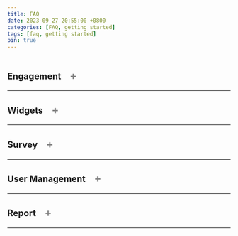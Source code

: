 ```yaml
---
title: FAQ
date: 2023-09-27 20:55:00 +0800
categories: [FAQ, getting started]
tags: [faq, getting started]
pin: true
---
```


<!--  This is a tab component -->

<details class="faq" onclick="toggleSymbol(this)">
<summary>
    <h3>Engagement 
        <span class="symbol">+</span>
    </h3>
</summary>


<details onclick="toggleSymbol(this)">
<summary>How do I create an engagement?<span class="symbol">+</span></summary>

You must be an Administrator to create an engagement.
To create an engagement, go to the Engagement Listing page and click the "Create an Engagement" button. This will take you to the Engagement creation page.
View all the steps on the <a href="https://bcgov.github.io/met-guide/posts/create-engagement/">Create Engagement</a> page. 

</details>

<details onclick="toggleSymbol(this)">
<summary>How do I edit an engagement?<span class="symbol">+</span></summary>

As an Administrator, you can edit an engagement at any time. As a Team Member, you can only edit an engagement you are assigned to before it is scheduled/published.
To edit an engagement, go to the Engagement Listing page and select "Edit Engagement" from the Action drop-down. This will take you to the Engagement Details page where you can edit your engagement. Alternatively, you can edit your engagement from the Preview Engagement page by clicking the "Edit Engagement" button.
View all the steps on the <a href="https://bcgov.github.io/met-guide/posts/edit-an-engagement/">Edit Engagement</a> page. 

</details>

<details onclick="toggleSymbol(this)">
<summary>How do I assign a Team Member/Reviewer to an Engagement?<span class="symbol">+</span></summary>

As an Administrator, you can assign any Team Member or Reviewer to any engagement. As a Team Member, you can assign any Team Member/Reviewer to an engagement that you are already assigned to.
To assign a user, go to the User Management page and select "Assign to an Engagement" from the Action drop-down. You can also assign a user to an engagement from the User's Detail page by clicking the "+ Add to an Engagement" button or, for Team Members only, you can go to the Engagement User Management page and click the "+ Add Team Member" button. 
View all the steps on the <a href="https://bcgov.github.io/met-guide/posts/add-team-member-or-reviewer-to-engagement/">Assign a Team Member/Reviewer to an Engagement</a> page. 

</details>

<details onclick="toggleSymbol(this)">
<summary>Where do I find the public URL to an Engagement?<span class="symbol">+</span></summary>

To access the public URL to an engagement, go to the Engagement Listing page and click on the desired engagement. Click on "Edit Engagement" and then go to the URL (links) tab. The top link will be for the Public Engagement Page. The URL is auto-generated based on the engagement name but is editable before the engagement is published.
Alternatively, if the engagement is not yet scheduled/published, you can select "Edit Engagement" from the Action drop-down on the Engagement Listing page. Please note that team Members will only be able to access the URL (links) tab on the Engagement Details page before the engagement is scheduled/published.

</details>

<details onclick="toggleSymbol(this)">
<summary>How do I edit the dates the survey opens and closes?<span class="symbol">+</span></summary>

Administrators can edit the survey dates if the engagement is in draft, published/scheduled, or open. Team Members can only edit the survey dates if the engagement is a draft. You cannot edit the dates of closed or unpublished engagements. 
To edit the opening and closing dates of a survey, click on your desired engagement and edit the dates from the Engagement Details tab, then click the "Save" button at the bottom of the page. For more information on Engagement Details, visit the <a href="https://bcgov.github.io/met-guide/posts/engagement-details/">Engagement Details</a> page.

</details>

<details onclick="toggleSymbol(this)">
<summary>How do I change the date an Engagement is scheduled to go live?<span class="symbol">+</span></summary>

As an Administrator, you can change the date and time an engagement is scheduled to go live as long as you do it before the original scheduled time. To change the engagement go-live date and time, go to the Engagement Listing page and click on the desired engagement. You will see a link to reschedule your engagement in the yellow banner, just below the date/time your engagement is scheduled to go live. 

</details>

<details onclick="toggleSymbol(this)">
<summary>Can I edit an engagement that is published?<span class="symbol">+</span></summary>

Yes. Administrators can edit engagements that have been published. However, once an engagement is published, you cannot change the "Set-up as Internal Engagement" and Send Report toggles, or the URL to the Public Engagement Page. 

</details>

</details>

<!--  This is the end of a tab component -->




<details class="faq" onclick="toggleSymbol(this)">
<summary>
    <h3>Widgets
        <span class="symbol">+</span>
    </h3>
</summary>


<details onclick="toggleSymbol(this)">
<summary>What are the widgets?<span class="symbol">+</span></summary>

Widgets are customizable modals that display different types of information about the engagement. To learn more and view all the widgets, visit the <a href="https://bcgov.github.io/met-guide/posts/widgets/">Widgets</a> page. 

</details>

<details onclick="toggleSymbol(this)">
<summary>How do I add a widget to an engagement?<span class="symbol">+</span></summary>

Administrators and Team Members can add widgets to display on the engagement page. Upon the creation of an engagement, a user will see the Widgets section on the right side of the screen. Click "Add Widget" and you will see all of the available widgets. To learn more and view all the widgets, visit the <a href="https://bcgov.github.io/met-guide/posts/widgets/">Widgets</a> page.

</details>

<details onclick="toggleSymbol(this)">
<summary>Do I need to add every widget to my engagement?<span class="symbol">+</span></summary>

No. Widgets are intended to be entirely customizable according to the engagement. 

</details>

</details>

<!--  This is the end of a tab component -->



<details class="faq" onclick="toggleSymbol(this)">
<summary>
    <h3>Survey
        <span class="symbol">+</span>
    </h3>
</summary>


<details onclick="toggleSymbol(this)">
<summary>How do I create a survey?<span class="symbol">+</span></summary>

You must be an Administrator to create a new survey. To create a survey, go to the Survey Listing page and click the "Create Survey" button. Choose the "Create a New Survey" option and approve of the Disclaimer and Statement of Responsibility for Survey Designers. To learn more about building your survey, visit the <a href="https://bcgov.github.io/met-guide/posts/survey-builder/">Widgets</a> page.

</details>

<details onclick="toggleSymbol(this)">
<summary>How do I edit a survey?<span class="symbol">+</span></summary>

Administrators and Team Members can edit surveys as long as the engagement it is linked to is not scheduled or published. After creating and saving a survey, you can edit it from the Survey Listing page or directly from the engagement it is attached to. From the survey listing page you can click "Edit Survey" from the Action drop-down, or you can click on the survey name then click on "Edit Survey" from the Preview Survey header. Alternatively, you can go to the Engagement Details page survey section and click the edit icon on the survey card. View all the steps on the <a href="https://bcgov.github.io/met-guide/posts/edit-a-survey/">Edit Survey</a> page. 

</details>

<details onclick="toggleSymbol(this)">
<summary>How do I review the new comments made in the survey and publish them?<span class="symbol">+</span></summary>

As an Administrator, you can review all comments on all engagements. As a Team Member, you can review comments on the engagement(s) you are assigned to. You can see if there are any new comments requiring review on the Engagement Listing or Survey Listing page. The number of new comments will show on the "new" comment badge as a number. Click the badge to access the new comments. You will see a list of all the new comments on the Comment Listing page. After clicking on a Comment ID from the Comment Listing page, you will be directed to the Comment Review page. There will be the option to approve, reject, or require that a comment needs further review. If a comment is approved, it will be published in the public record (as long as the report includes it). To learn more about the comment review process, visit the <a href="https://bcgov.github.io/met-guide/posts/comment-review-page/">Comment Review</a> page.

</details>

<details onclick="toggleSymbol(this)">
<summary>How is the survey accessed by the public?<span class="symbol">+</span></summary>

The surveys are embedded directly in an engagement. When a member of the public is on the engagement page, they will click the "Share Your Thoughts" button and validate their email address. They will receive an email notification to their provided email address which includes a link to the survey.

</details>

<details onclick="toggleSymbol(this)">
<summary>Can I create an engagement only accessible to B.C. Government employees?<span class="symbol">+</span></summary>

Yes. By clicking on the "Set-up as Internal Engagement" toggle in the Engagement Settings, your engagement will only be accessible to users with a @gov.bc.ca email address. For more information on engagement settings, visit the <a href="https://bcgov.github.io/met-guide/posts/engagement-settings/">Engagement Settings</a> page.

</details>

<details onclick="toggleSymbol(this)">
<summary>Can I send a survey to a select group of people?<span class="symbol">+</span></summary>

No. This tool does not have the capability to send surveys to select groups of people at this time. 

</details>

</details>

<!--  This is the end of a tab component -->



<details class="faq" onclick="toggleSymbol(this)">
<summary>
    <h3>User Management
        <span class="symbol">+</span>
    </h3>
</summary>

<details onclick="toggleSymbol(this)">
<summary>What are the different user roles?<span class="symbol">+</span></summary>

There are 6 roles within this tool, and 4 of them are assignable/visible to an internal user. The 4 that will be assignable/visible include: Administrators, Team Members, Viewers, and Reviewers. To learn more about roles, visit the <a href="https://bcgov.github.io/met-guide/posts/user-roles/">User Roles</a> page.

</details>

<details onclick="toggleSymbol(this)">
<summary>How do I assign a role to a new user?<span class="symbol">+</span></summary>

You must be an Administrator to assign a role to a new user. Once a new user logs in to the tool with their IDIR credentials, Administrators will see their name appear in the User Management tab. From the action drop-down, select "Assign a Role" and choose which role to assign the user. To learn more about assigning roles, visit the <a href="https://bcgov.github.io/met-guide/posts/add-users/">Add Users</a> page.

</details>

<details onclick="toggleSymbol(this)">
<summary>How do I assign a Team Member/Reviewer to an engagement?<span class="symbol">+</span></summary>

An Administrator can assign any Team Member/Reviewer to any engagement. A Team Member can assign any Team Member/Reviewer to engagements that they are already assigned to. 

You must be an Administrator or a Team Member to add a Team Member/Reviewer to an engagement. Administrators can add any Team Member/Reviewer to any engagement while Team Members can add a Team Member/Reviewer to engagements they are already assigned to. 

There are 3 ways that Team Member/Reviewer can be added to engagements:

1. By selecting *Assign to an Engagement* in the action drop-down from the []<a href="https://bcgov.github.io/met-guide/posts/user-management/>User Management</a> page.
   
3. By clicking *+ Add to an Engagement* from the <a href="https://bcgov.github.io/met-guide/posts/user-details/)>User Details</a> page
   
5. By clicking *+ Add Team Member* from the <a href="https://bcgov.github.io/met-guide/posts/engagement-UM)Engagement User Management</a> page

View all the steps on the <a href="https://bcgov.github.io/met-guide/posts/add-team-member-or-reviewer-to-engagement/">Assign a Team Member/Reviewer to an Engagement</a> page. 

</details>

<details onclick="toggleSymbol(this)">
<summary>How do I remove a Team Member/Reviewer from an engagement?<span class="symbol">+</span></summary>

An Administrator can revoke Team Members and Reviewers from Engagements. Team Members and Reviewers can be revoked from an engagement from the action drop-down on the User Details page. Additionally, Team Members can be revoked from engagements through the action drop-down on the Engagement User Management tab. View all the steps on the <a href="https://bcgov.github.io/met-guide/posts/revokereinstate-team-member-or-reviewer-to-engagement/">Revoking/Reinstating a Team Member/Reviewer to an Engagement</a> page. 

</details>

<details onclick="toggleSymbol(this)">
<summary>How do I deactivate/reactivate a user?<span class="symbol">+</span></summary>

You must be an Administrator to deactivate or reactivate users.
To deactivate a user, go to the User Details page and click the "Deactivate" button on the top right of the screen. If the user was previously deactivated, the same button will allow an Administrator to reactivate them. View all the steps on the <a href="https://bcgov.github.io/met-guide/posts/deactivate-or-reactivate-user/">Deactivate/Reactivate a User</a> page. 

</details>

<details onclick="toggleSymbol(this)">
<summary>What is the difference between the User Management tab in an engagement, the User Management page, and the User Details page?<span class="symbol">+</span></summary>

The User Management tab within an engagement includes the Team Members that are assigned to that particular engagement. The User Management page is a listing of all the users within the system, their roles, date added in the system, status, and an actions drop-down to perform quick actions such as assigning a role, changing their role, or assigning them to an engagement. The User Details page is specific to each user and includes more information such as the engagements that this user is or was assigned to. 

</details>

</details>

<!--  This is the end of a tab component -->



<details class="faq" onclick="toggleSymbol(this)">
<summary>
    <h3>Report
        <span class="symbol">+</span>
    </h3>
</summary>

<details onclick="toggleSymbol(this)">
<summary>How can I select which questions will show on the public report?<span class="symbol">+</span></summary>

After creating a survey, you can select which questions will be displayed on the public report. You will be automatically directed to the Report Settings page after clicking "Save & Continue" on a survey. Alternatively, you can go to the Survey Listing page and click "Edit Settings" from the action drop-down. The Report Settings can only be edited before an engagement is scheduled/published. View all the steps on the <a href="https://bcgov.github.io/met-guide/posts/report-settings/">Report Settings</a> page. 

</details>

<details onclick="toggleSymbol(this)">
<summary>How do I change the option to automatically send a report when the survey closes?<span class="symbol">+</span></summary>

Go to edit your desired engagement, then go to the Engagement Settings tab and toggle off the "Send Report". 

</details>

<details onclick="toggleSymbol(this)">
<summary>Where do I find the URL to the public report?<span class="symbol">+</span></summary>

Go to edit your desired engagement, then go to the URL (links) tab and copy the "Link to Public Dashboard Report" at the bottom.

</details>

<details onclick="toggleSymbol(this)">
<summary>Where do I view the internal and public reports for my engagement?<span class="symbol">+</span></summary>

You can view the Public Report and the Internal Report from the Actions drop-down on the Engagement and Survey Listing pages.

Learn mre about the reports on the <a href="https://bcgov.github.io/met-guide/posts/report/">Report</a> page. 

</details>

<!--  This is the end of a tab component -->



<details class="faq" onclick="toggleSymbol(this)">
<summary>
    <h3>Policy
        <span class="symbol">+</span>
    </h3>
</summary>

<details onclick="toggleSymbol(this)">
<summary>What information can I ask for in my survey?<span class="symbol">+</span></summary>

The survey is intended to collect feedback and input from B.C. citizens in order to provide real data to meet the diverse needs of Ministries. It is important to consult with your appointed lead as your survey questions may be permitted to ask for specific demographic information depending on your Ministry. You must ensure your survey questions abide by the Privacy Impact Assessment (PIA) developed for your Ministries use of this tool. 

</details>

<details onclick="toggleSymbol(this)">
<summary>Is there any information I cannot ask for in my survey?<span class="symbol">+</span></summary>

You cannot ask for personal information anywhere in your survey. All survey questions that include a free-text box must have a description reminder to not inadvertently include personal information. Survey responses that do include personal information, inappropriate language, or threats, will be actioned from the Comment Review page appropriately. 

</details>

<details onclick="toggleSymbol(this)">
<summary>What is a Privacy Impact Assessment (PIA)?<span class="symbol">+</span></summary>

"A privacy impact assessment (PIA) is a step-by-step review process to make sure you protect the personal information you collect or use in your project" (Government of BC).

</details>

<details onclick="toggleSymbol(this)">
<summary>Where can I find the Privacy Impact assessment (PIA) for this tool?<span class="symbol">+</span></summary>

Please contact your appointed lead for a copy of the Privacy Impact Assessment (PIA). 

</details>

</details>

<!--  This is the end of a tab component -->



<style>
.faq-wrapper{
  margin-bottom: 10px;
}

summary {
  display: flex;
  align-items: flex-end;
  flex-direction: row;
  justify-content: space-between;
  border-bottom: 1px solid black;
  font-weight: bold;
  font-size: 1.2em;
  cursor: pointer;
}

details[open] > summary {
  border-bottom: none;
}

details > p {
    padding-top: 10px;
    padding-bottom: 10px;
}

  
.symbol {
  background-color: transparent;
  border: none;
  color: gray;
  padding: 5px 15px;
  cursor: pointer;
  font-size: 1.2em;
}

</style>

<script>
function toggleSymbol(element) {
  const symbol = element.querySelector('span.symbol');

  if (element.hasAttribute('open')) {
    symbol.innerText = '+';
  } else {
    symbol.innerText = '-';
  }
}
</script>
